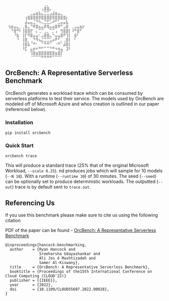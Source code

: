 
    ⠀⠀⠀⠀⠀⠀⠀⠀⠀⠀⠀⠀⠀⠀⢀⡀⠀⠀⠀⠀⠀⠀⠀⠀⠀⠀⠀⠀⠀⠀
    ⠀⠀⠀⠀⠀⠀⠀⠀⠀⠀⠀⠀⠀⢠⣿⣿⡄⠀⠀⠀⠀⠀⠀⠀⠀⠀⠀⠀⠀⠀
    ⠀⠀⠀⠀⠀⠀⠀⠀⠀⣀⣤⣶⣧⣄⣉⣉⣠⣼⣶⣤⣀⠀⠀⠀⠀⠀⠀⠀⠀⠀
    ⠀⠀⠀⠀⠀⠀⠀⢰⣿⣿⣿⣿⡿⣿⣿⣿⣿⢿⣿⣿⣿⣿⡆⠀⠀⠀⠀⠀⠀⠀
    ⠀⠀⠀⠀⠀⠀⠀⣼⣤⣤⣈⠙⠳⢄⣉⣋⡡⠞⠋⣁⣤⣤⣧⠀⠀⠀⠀⠀⠀⠀
    ⠀⢲⣶⣤⣄⡀⢀⣿⣄⠙⠿⣿⣦⣤⡿⢿⣤⣴⣿⠿⠋⣠⣿⠀⢀⣠⣤⣶⡖⠀
    ⠀⠀⠙⣿⠛⠇⢸⣿⣿⡟⠀⡄⢉⠉⢀⡀⠉⡉⢠⠀⢻⣿⣿⡇⠸⠛⣿⠋⠀⠀
    ⠀⠀⠀⠘⣷⠀⢸⡏⠻⣿⣤⣤⠂⣠⣿⣿⣄⠑⣤⣤⣿⠟⢹⡇⠀⣾⠃⠀⠀⠀
    ⠀⠀⠀⠀⠘⠀⢸⣿⡀⢀⠙⠻⢦⣌⣉⣉⣡⡴⠟⠋⡀⢀⣿⡇⠀⠃⠀⠀⠀⠀
    ⠀⠀⠀⠀⠀⠀⢸⣿⣧⠈⠛⠂⠀⠉⠛⠛⠉⠀⠐⠛⠁⣼⣿⡇⠀⠀⠀⠀⠀⠀
    ⠀⠀⠀⠀⠀⠀⠸⣏⠀⣤⡶⠖⠛⠋⠉⠉⠙⠛⠲⢶⣤⠀⣹⠇⠀⠀⠀⠀⠀⠀
    ⠀⠀⠀⠀⠀⠀⠀⠀⠀⢹⣿⣶⣿⣿⣿⣿⣿⣿⣶⣿⡏⠀⠀⠀⠀⠀⠀⠀⠀⠀
    ⠀⠀⠀⠀⠀⠀⠀⠀⠀⠈⠉⠉⠉⠛⠛⠛⠛⠉⠉⠉⠁⠀⠀⠀⠀⠀⠀⠀⠀⠀
## OrcBench: A Representative Serverless Benchmark
OrcBench generates a workload trace which can be consumed by serverless
platforms to test their service. The models used by OrcBench are modeled off of
Microsoft Azure and whos creation is outlined in our paper (referenced below).

### Installation
```
pip install orcbench
```

### Quick Start
```
orcbench trace
```
This will produce a standard trace (25% that of the original Microsoft
Workload, `--scale 0.25`). nd produces jobs which will sample for 10 models
(`--N 10`). With a runtime (`--runtime 30`) of 30 minutes. The seed (`--seed`)
can be optionally set to produce deterministic workloads. The outputted
(`--out`) trace is by default sent to `trace.out`. 

## Referencing Us 
If you use this benchmark please make sure to cite us using the following citation

PDF of the paper can be found - [OrcBench: A Representative Serverless Benchmark](https://rcs.uwaterloo.ca/~ryan/files/orcbench.pdf)

```
@inproceedings{hancock:benchmarking,
  author    = {Ryan Hancock and
               Sreeharsha Udayashankar and
               Ali Jos ́e Mashtizadeh and
               Samer Al-Kiswany},
  title     = {OrcBench: A Representative Serverless Benchmark},
  booktitle = {Proceedings of the15th International Conference on Cloud Computing (CLOUD'22)}
  publisher = {{IEEE}},
  year      = {2022},
  doi       = {10.1109/CLOUD55607.2022.00028},
}
```

